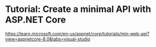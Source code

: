 # Tutorial: Create a minimal API with ASP.NET Core #

<https://learn.microsoft.com/en-us/aspnet/core/tutorials/min-web-api?view=aspnetcore-8.0&tabs=visual-studio>
